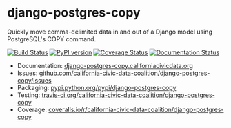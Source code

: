 # django-postgres-copy

Quickly move comma-delimited data in and out of a Django model using PostgreSQL's COPY command.

[![Build Status](https://travis-ci.org/california-civic-data-coalition/django-postgres-copy.svg?branch=master)](https://travis-ci.org/california-civic-data-coalition/django-postgres-copy)
[![PyPI version](https://badge.fury.io/py/django-postgres-copy.svg)](http://badge.fury.io/py/django-postgres-copy)
[![Coverage Status](https://coveralls.io/repos/california-civic-data-coalition/django-postgres-copy/badge.svg?branch=master)](https://coveralls.io/r/california-civic-data-coalition/django-postgres-copy?branch=master)
[![Documentation Status](https://readthedocs.org/projects/django-postgres-copy/badge/?version=latest)](https://django-postgres-copy.californiacivicdata.org/)

* Documentation: [django-postgres-copy.californiacivicdata.org](http://django-postgres-copy.californiacivicdata.org)
* Issues: [github.com/california-civic-data-coalition/django-postgres-copy/issues](https://github.com/california-civic-data-coalition/django-postgres-copy/issues)
* Packaging: [pypi.python.org/pypi/django-postgres-copy](https://pypi.python.org/pypi/django-postgres-copy)
* Testing: [travis-ci.org/california-civic-data-coalition/django-postgres-copy](https://travis-ci.org/california-civic-data-coalition/django-postgres-copy)
* Coverage: [coveralls.io/r/california-civic-data-coalition/django-postgres-copy](https://coveralls.io/r/california-civic-data-coalition/django-postgres-copy)

